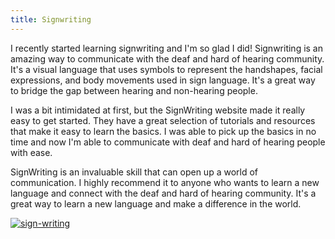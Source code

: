 ```yaml
---
title: Signwriting
---
```


I recently started learning signwriting and I'm so glad I did! Signwriting is an amazing way to communicate with the deaf and hard of hearing community. It's a visual language that uses symbols to represent the handshapes, facial expressions, and body movements used in sign language. It's a great way to bridge the gap between hearing and non-hearing people.

I was a bit intimidated at first, but the SignWriting website made it really easy to get started. They have a great selection of tutorials and resources that make it easy to learn the basics. I was able to pick up the basics in no time and now I'm able to communicate with deaf and hard of hearing people with ease.

SignWriting is an invaluable skill that can open up a world of communication. I highly recommend it to anyone who wants to learn a new language and connect with the deaf and hard of hearing community. It's a great way to learn a new language and make a difference in the world.

[![sign-writing](<https://dabuttonfactory.com/button.png?t=CHECK+SERVICE&f=Noto+Sans-Bold&ts=26&tc=fff&hp=45&vp=20&c=11&bgt=unicolored&bgc=4bd42f>)](<https://londonexpertfinder.com/link>)